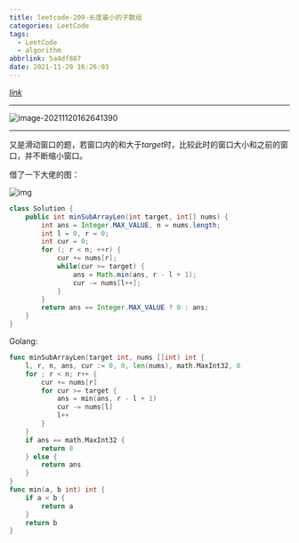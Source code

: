 ```yaml
---
title: leetcode-209-长度最小的子数组
categories: LeetCode
tags:
  - LeetCode
  - algorithm
abbrlink: 5a4df887
date: 2021-11-20 16:26:03
---
```


[$link$](https://leetcode-cn.com/problems/minimum-size-subarray-sum/)

<hr/>

![image-20211120162641390](https://gitee.com/cao_ziqiang/img/raw/master/20211120162641.png)

<hr/>

又是滑动窗口的题，若窗口内的和大于$target$时，比较此时的窗口大小和之前的窗口，并不断缩小窗口。

借了一下大佬的图：

![img](https://gitee.com/cao_ziqiang/img/raw/master/20211120163334.gif)



```java
class Solution {
    public int minSubArrayLen(int target, int[] nums) {
        int ans = Integer.MAX_VALUE, n = nums.length;
        int l = 0, r = 0;
        int cur = 0;
        for (; r < n; ++r) {
            cur += nums[r];
            while(cur >= target) {
                ans = Math.min(ans, r - l + 1);
                cur -= nums[l++];
            }
        }
        return ans == Integer.MAX_VALUE ? 0 : ans;
    }
}
```

Golang:

```go
func minSubArrayLen(target int, nums []int) int {
    l, r, n, ans, cur := 0, 0, len(nums), math.MaxInt32, 0
    for ; r < n; r++ {
        cur += nums[r]
        for cur >= target {
            ans = min(ans, r - l + 1)
            cur -= nums[l]
            l++
        }
    }
    if ans == math.MaxInt32 {
        return 0
    } else {
        return ans
    }
}
func min(a, b int) int {
    if a < b {
        return a
    } 
    return b
}
```

